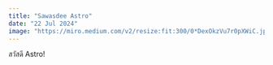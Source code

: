 ```yaml
---
title: "Sawasdee Astro"
date: "22 Jul 2024"
image: "https://miro.medium.com/v2/resize:fit:300/0*DexOkzVu7r0pXWiC.jpg"
---
```


สวัสดี Astro!
